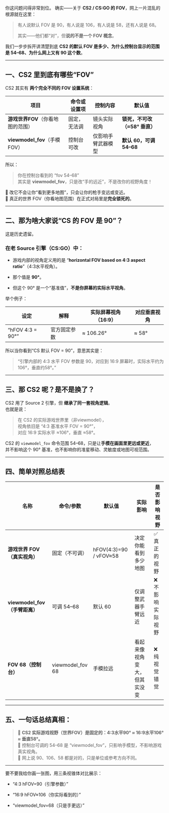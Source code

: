 你这问题问得非常到位。 
确实——关于 **CS2 / CS:GO 的 FOV**，网上一片混乱的根源就在这里：

> 有人说默认 FOV 是 90，有人说是 106，有人说是 58，还有人说是 68。
> 
> 其实——他们都“对”，但**说的不是一个 FOV 概念**。

我们一步步拆开讲清楚到底 **CS2 的默认 FOV 是多少、为什么控制台显示的范围是 54–68、为什么网上又有 90 这个数**。

---

##  一、CS2 里到底有哪些“FOV”

CS2 其实有 **两个完全不同的 FOV 设置系统**：

|项目|命令或设置项|控制内容|默认值|
|---|---|---|---|
|**游戏世界FOV**（你看地图的范围）|固定，无法调|镜头实际视角|**锁死，不可改（≈58° 垂直）**|
|**viewmodel_fov**（手模FOV）|控制台可改|仅影响手臂武器模型|**默认 60，可调 54–68**|

所以：

> 你在控制台看到的 “fov 54–68”  
> 其实是 **viewmodel_fov**，只是改“手的远近”，不是改你的视野角度！

🔸 改它不会让你“看到更多地图”，只会让你的枪手变远或变近。  
🔸 真正的世界 FOV（你看地图范围）在正式对局里是**完全锁死的**。

---

##  二、那为啥大家说“CS 的 FOV 是 90”？

这是历史遗留。

### 在老 Source 引擎（CS:GO）中：

- 游戏内部的视角定义用的是 “**horizontal FOV based on 4:3 aspect ratio**”（4:3水平视角）。
    
- 那个值是 **90°**。
    
- 但这个 90° 是一个“基准值”，**不是你屏幕的实际水平视角**。
    

举个例子：

|设定|解释|实际屏幕视角（16:9）|对应垂直视角|
|---|---|---|---|
|“hFOV 4:3 = 90°”|官方固定参数|≈ 106.26°|≈ 58°|

所以当你看到“CS 默认 FOV = 90”，意思其实是：

> “引擎内部的 4:3 水平 FOV 参数是 90，对应到 16:9 屏幕时，实际水平约为106°，垂直约58°。”

---

##  三、那 CS2 呢？是不是换了？

CS2 用了 Source 2 引擎，但 **继承了同一套视角逻辑**。  
也就是说：

> 在 CS2 的实际游戏世界里（非viewmodel），  
> 视角依旧是 “4:3 基准水平 FOV = 90°”，  
> 对应 16:9 实际水平 ≈106°，垂直 ≈58°。

CS2 的 `viewmodel_fov` 命令范围 54–68，只是让**手模在画面里更远或更近**，  
并不影响这个 90° 基准，也不影响你的准星移动、灵敏度或地图可视范围。

---

##  四、简单对照总结表

|名称|命令/参数|默认值|实际影响|是否影响视野|
|---|---|---|---|---|
|**游戏世界 FOV（真实视角）**|固定（不可调）|hFOV(4:3)=90 / vFOV≈58|决定你能看到多少地图|✅ 真正的视野|
|**viewmodel_fov（手臂距离）**|可调 54–68|默认 60|仅调整武器手臂远近|❌ 不影响实际视野|
|**FOV 68（控制台）**|viewmodel_fov 68|手模拉远|看起来像视角变大，但其实没变|❌ 纯视觉错觉|

---

##  五、一句话总结真相：

> 🔹 **CS2 实际游戏视野（世界FOV）是固定的：4:3水平90° ≈ 16:9水平106° ≈ 垂直58°。**  
> 🔹 控制台可调的 54–68 是 “viewmodel_fov”，只影响手模型，不影响游戏真实视角。  
> 🔹 网上说 90、106、58 都是对的，只是单位或参考方向不同。

---

要不要我给你画一张图，用三条视锥体对比展示：

- “4:3 hFOV=90（引擎参数）”
    
- “16:9 hFOV≈106（你实际看到的）”
    
- “viewmodel_fov=68（只是手更远）”
    
